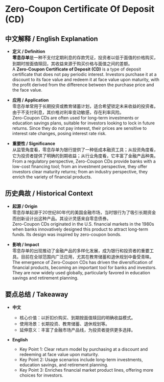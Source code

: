 # Zero-Coupon Certificate Of Deposit (CD)

## 中文解释 / English Explanation

* **定义 / Definition**  
  **零息存单**是一种不支付定期利息的存款凭证，投资者以低于面值的价格购买，到期时按面值赎回，其收益来源于购买价格与面值之间的差额。  
  A **Zero-Coupon Certificate of Deposit (CD)** is a type of deposit certificate that does not pay periodic interest. Investors purchase it at a discount to its face value and redeem it at face value upon maturity, with the profit derived from the difference between the purchase price and the face value.

* **应用 / Application**  
  零息存单常用于长期投资或教育储蓄计划，适合希望锁定未来收益的投资者。由于不支付利息，其价格对利率变动敏感，存在利率风险。  
  Zero-Coupon CDs are often used for long-term investments or education savings plans, suitable for investors looking to lock in future returns. Since they do not pay interest, their prices are sensitive to interest rate changes, posing interest rate risk.

* **重要性 / Significance**  
  从监管角度看，零息存单为银行提供了一种低成本融资工具；从投资角度看，它为投资者提供了明确的到期收益；从行业角度看，它丰富了金融产品种类。  
  From a regulatory perspective, Zero-Coupon CDs provide banks with a low-cost financing tool; from an investment perspective, they offer investors clear maturity returns; from an industry perspective, they enrich the variety of financial products.

## 历史典故 / Historical Context

* **起源 / Origin**  
  零息存单起源于20世纪80年代的美国金融市场，当时银行为了吸引长期资金而创新设计出这种产品。其设计灵感来自零息债券。  
  Zero-Coupon CDs originated in the U.S. financial markets in the 1980s when banks innovatively designed this product to attract long-term funds. Its design was inspired by zero-coupon bonds.

* **影响 / Impact**  
  零息存单的出现推动了金融产品的多样化发展，成为银行和投资者的重要工具。目前在全球范围内广泛应用，尤其在教育储蓄和退休规划中备受青睐。  
  The emergence of Zero-Coupon CDs has driven the diversification of financial products, becoming an important tool for banks and investors. They are now widely used globally, particularly favored in education savings and retirement planning.

## 要点总结 / Takeaway

* **中文**  
  - 核心价值：以折扣价购买、到期按面值赎回的明确收益模式。  
  - 使用场景：长期投资、教育储蓄、退休规划等。  
  - 延伸意义：丰富了金融市场产品线，为投资者提供更多选择。

* **English**  
  - Key Point 1: Clear return model by purchasing at a discount and redeeming at face value upon maturity.  
  - Key Point 2: Usage scenarios include long-term investments, education savings, and retirement planning.  
  - Key Point 3: Enriches financial market product lines, offering more choices for investors.